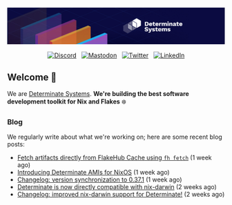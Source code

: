<p align="center">
  <a href="https://determinate.systems" target="_blank"><img src="https://raw.githubusercontent.com/determinatesystems/.github/main/.github/banner.jpg"></a>
</p>
<p align="center">
  &nbsp;<a href="https://determinate.systems/discord" target="_blank"><img alt="Discord" src="https://img.shields.io/discord/1116012109709463613?style=for-the-badge&logo=discord&logoColor=%23ffffff&label=Discord&labelColor=%234253e8&color=%23e4e2e2"></a>&nbsp;
  &nbsp;<a href="https://hachyderm.io/@determinatesystems" target="_blank"><img alt="Mastodon" src="https://img.shields.io/badge/Mastodon-6468fa?style=for-the-badge&logo=mastodon&logoColor=%23ffffff"></a>&nbsp;
  &nbsp;<a href="https://twitter.com/DeterminateSys" target="_blank"><img alt="Twitter" src="https://img.shields.io/badge/Twitter-303030?style=for-the-badge&logo=x&logoColor=%23ffffff"></a>&nbsp;
  &nbsp;<a href="https://www.linkedin.com/company/determinate-systems" target="_blank"><img alt="LinkedIn" src="https://img.shields.io/badge/LinkedIn-1667be?style=for-the-badge&logo=linkedin&logoColor=%23ffffff"></a>&nbsp;
</p>

## Welcome 👋

We are [Determinate Systems](https://determinate.systems).
**We're building the best software development toolkit for Nix and Flakes** ❄️

### Blog 

We regularly write about what we're working on; here are some recent blog posts:


- [Fetch artifacts directly from FlakeHub Cache using `fh fetch`](https://determinate.systems/posts/fh-fetch/) (1 week ago)
- [Introducing Determinate AMIs for NixOS](https://determinate.systems/posts/nixos-amis/) (1 week ago)
- [Changelog: version synchronization to 0.37.1](https://determinate.systems/posts/changelog-determinate-nix-0371/) (1 week ago)
- [Determinate is now directly compatible with nix-darwin](https://determinate.systems/posts/nix-darwin-updates/) (2 weeks ago)
- [Changelog: improved nix-darwin support for Determinate!](https://determinate.systems/posts/changelog-determinate-nix-033/) (2 weeks ago)
